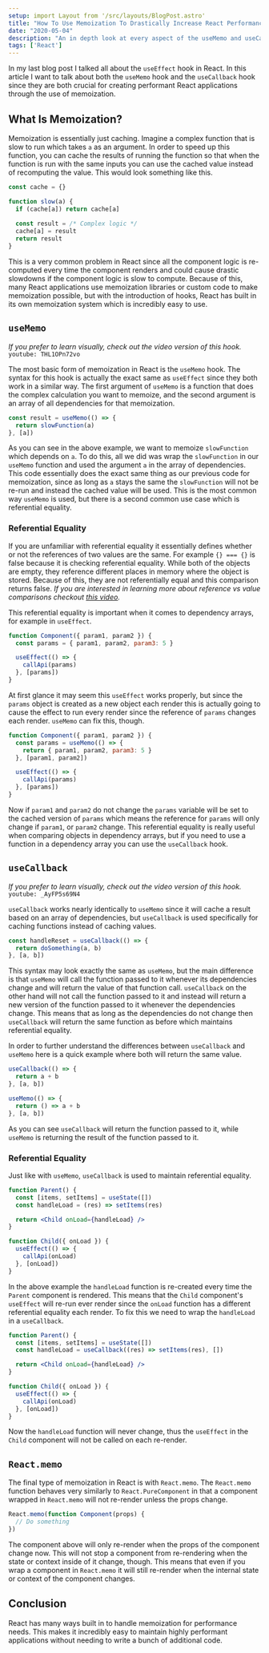 ```yaml
---
setup: import Layout from '/src/layouts/BlogPost.astro'
title: "How To Use Memoization To Drastically Increase React Performance"
date: "2020-05-04"
description: "An in depth look at every aspect of the useMemo and useCallback React hooks."
tags: ['React']
---
```


In my last blog post I talked all about the `useEffect` hook in React. In this article I want to talk about both the `useMemo` hook and the `useCallback` hook since they are both crucial for creating performant React applications through the use of memoization.

## What Is Memoization?

Memoization is essentially just caching. Imagine a complex function that is slow to run which takes `a` as an argument. In order to speed up this function, you can cache the results of running the function so that when the function is run with the same inputs you can use the cached value instead of recomputing the value. This would look something like this.
```js
const cache = {}

function slow(a) {
  if (cache[a]) return cache[a]
  
  const result = /* Complex logic */
  cache[a] = result
  return result
}
```
This is a very common problem in React since all the component logic is re-computed every time the component renders and could cause drastic slowdowns if the component logic is slow to compute. Because of this, many React applications use memoization libraries or custom code to make memoization possible, but with the introduction of hooks, React has built in its own memoization system which is incredibly easy to use.

## `useMemo`

*If you prefer to learn visually, check out the video version of this hook.*
`youtube: THL1OPn72vo`

The most basic form of memoization in React is the `useMemo` hook. The syntax for this hook is actually the exact same as `useEffect` since they both work in a similar way. The first argument of `useMemo` is a function that does the complex calculation you want to memoize, and the second argument is an array of all dependencies for that memoization.
```js
const result = useMemo(() => {
  return slowFunction(a)
}, [a])
```
As you can see in the above example, we want to memoize `slowFunction` which depends on `a`. To do this, all we did was wrap the `slowFunction` in our `useMemo` function and used the argument `a` in the array of dependencies. This code essentially does the exact same thing as our previous code for memoization, since as long as `a` stays the same the `slowFunction` will not be re-run and instead the cached value will be used. This is the most common way `useMemo` is used, but there is a second common use case which is referential equality.

### Referential Equality

If you are unfamiliar with referential equality it essentially defines whether or not the references of two values are the same. For example `{} === {}` is false because it is checking referential equality. While both of the objects are empty, they reference different places in memory where the object is stored. Because of this, they are not referentially equal and this comparison returns false. *If you are interested in learning more about reference vs value comparisons checkout [this video](https://youtu.be/-hBJz2PPIVE).*

This referential equality is important when it comes to dependency arrays, for example in `useEffect`.
```js
function Component({ param1, param2 }) {
  const params = { param1, param2, param3: 5 }

  useEffect(() => {
    callApi(params)
  }, [params])
}
```
At first glance it may seem this `useEffect` works properly, but since the `params` object is created as a new object each render this is actually going to cause the effect to run every render since the reference of `params` changes each render. `useMemo` can fix this, though.
```js
function Component({ param1, param2 }) {
  const params = useMemo(() => {
    return { param1, param2, param3: 5 }
  }, [param1, param2])

  useEffect(() => {
    callApi(params)
  }, [params])
}
```
Now if `param1` and `param2` do not change the `params` variable will be set to the cached version of `params` which means the reference for `params` will only change if `param1`, or `param2` change. This referential equality is really useful when comparing objects in dependency arrays, but if you need to use a function in a dependency array you can use the `useCallback` hook.

## `useCallback`

*If you prefer to learn visually, check out the video version of this hook.*
`youtube: _AyFP5s69N4`

`useCallback` works nearly identically to `useMemo` since it will cache a result based on an array of dependencies, but `useCallback` is used specifically for caching functions instead of caching values.
```js
const handleReset = useCallback(() => {
  return doSomething(a, b)
}, [a, b])
```
This syntax may look exactly the same as `useMemo`, but the main difference is that `useMemo` will call the function passed to it whenever its dependencies change and will return the value of that function call. `useCallback` on the other hand will not call the function passed to it and instead will return a new version of the function passed to it whenever the dependencies change. This means that as long as the dependencies do not change then `useCallback` will return the same function as before which maintains referential equality.

In order to further understand the differences between `useCallback` and `useMemo` here is a quick example where both will return the same value.
```js
useCallback(() => {
  return a + b
}, [a, b])

useMemo(() => {
  return () => a + b
}, [a, b])
```

As you can see `useCallback` will return the function passed to it, while `useMemo` is returning the result of the function passed to it.

### Referential Equality

Just like with `useMemo`, `useCallback` is used to maintain referential equality.
```jsx
function Parent() {
  const [items, setItems] = useState([])
  const handleLoad = (res) => setItems(res)

  return <Child onLoad={handleLoad} />
}

function Child({ onLoad }) {
  useEffect(() => {
    callApi(onLoad)
  }, [onLoad])
}
```
In the above example the `handleLoad` function is re-created every time the `Parent` component is rendered. This means that the `Child` component's `useEffect` will re-run ever render since the `onLoad` function has a different referential equality each render. To fix this we need to wrap the `handleLoad` in a `useCallback`.
```jsx {3}
function Parent() {
  const [items, setItems] = useState([])
  const handleLoad = useCallback((res) => setItems(res), [])

  return <Child onLoad={handleLoad} />
}

function Child({ onLoad }) {
  useEffect(() => {
    callApi(onLoad)
  }, [onLoad])
}
```
Now the `handleLoad` function will never change, thus the `useEffect` in the `Child` component will not be called on each re-render.

## `React.memo`

The final type of memoization in React is with `React.memo`. The `React.memo` function behaves very similarly to `React.PureComponent` in that a component wrapped in `React.memo` will not re-render unless the props change.
```js
React.memo(function Component(props) {
  // Do something
})
```
The component above will only re-render when the props of the component change now. This will not stop a component from re-rendering when the state or context inside of it change, though. This means that even if you wrap a component in `React.memo` it will still re-render when the internal state or context of the component changes.

## Conclusion

React has many ways built in to handle memoization for performance needs. This makes it incredibly easy to maintain highly performant applications without needing to write a bunch of additional code.